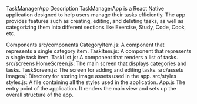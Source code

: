 TaskManagerApp
Description
TaskManagerApp is a React Native application designed to help users manage their tasks efficiently. The app provides features such as creating, editing, and deleting tasks, as well as categorizing them into different sections like Exercise, Study, Code, Cook, etc.

Components
src/components
CategoryItem.js: A component that represents a single category item.
TaskItem.js: A component that represents a single task item.
TaskList.js: A component that renders a list of tasks.
src/screens
HomeScreen.js: The main screen that displays categories and tasks.
TaskScreen.js: The screen for adding and editing tasks.
src/assets
images/: Directory for storing image assets used in the app.
src/styles
styles.js: A file containing all the styles used in the application.
App.js
The entry point of the application. It renders the main view and sets up the overall structure of the app.
